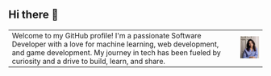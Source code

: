 ## Hi there 👋
<table>
  <tr>
    <td style="vertical-align: top;">
      Welcome to my GitHub profile! I'm a passionate Software Developer with a love for machine learning, web development, and game development. My journey in tech has been fueled by curiosity and a drive to build, learn, and share.
    </td>
    <td style="padding-left: 10px;">
      <img src="SARAA.jpg" width="150px" />
    </td>
  </tr>
</table>


<!--
**Penorkaa/Penorkaa** is a ✨ _special_ ✨ repository because its `README.md` (this file) appears on your GitHub profile.

Here are some ideas to get you started:

- 🔭 I’m currently working on ...
- 🌱 I’m currently learning ...
- 👯 I’m looking to collaborate on ...
- 🤔 I’m looking for help with ...
- 💬 Ask me about ...
- 📫 How to reach me: ...
- 😄 Pronouns: ...
- ⚡ Fun fact: ...
-->
